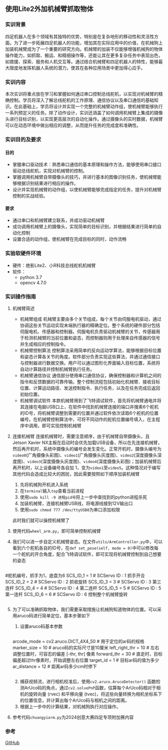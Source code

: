 ## 使用Lite2外加机械臂抓取物体
### 实训背景

四足机器人在多个领域有其独特的优势，特别是在复杂地形的移动性和灵活性方面。为了进一步拓展四足机器人的功能，增加其在实际应用中的价值，在机械狗上加装机械臂成为了一个重要的研究方向。机械臂的加装不仅能够增强机械狗的物体操作能力，如抓取、搬运、和精细操作等，还能让其在更多复杂任务中表现出色，如救援、探索、服务和人机交互等。通过结合机械臂和四足机器人的特性，能够最大限度地发挥机器人系统的潜力，使其在各种应用场景中更加得心应手。

### 实训内容

本次实训将重点放在学习和掌握如何通过串口控制总线舵机，以实现对机械臂的精确控制。学员将深入了解总线舵机的工作原理、通信协议以及串口通信的基础知识。在此基础上，学员将设计并实现一个完整的机械臂动作组，使机械臂能够执行一系列预定义的任务。除了动作设计，实训还涵盖了如何调用机械臂上集成的摄像头进行目标识别，以实现更高层次的自动化操作。通过摄像头的实时数据，机械臂可以在动态环境中做出相应的调整，从而提升任务的完成度和准确性。

### 实训目的及要求
#### 目的
- 掌握串口驱动技术：熟悉串口通信的基本原理和操作方法，能够使用串口接口驱动总线舵机，实现对机械臂的控制。
- 掌握调用机械臂自带摄像头的技巧，并进行基本的图像识别任务，使机械臂能够根据识别结果进行相应的操作。
- 设计并实现机械臂的动作组，以使机械臂能够完成指定的任务，提升对机械臂控制的实战经验。

#### 要求
- 通过串口和机械臂建立联系，并成功驱动机械臂
- 成功调用机械臂上的摄像头，实现简单的目标识别，并根据结果进行简单的自动化控制
- 设置合适的动作组，使机械臂在完成目标的同时，动作流畅

### 实验软硬件环境

- 硬件：绝影Lite2、小R科技总线舵机机械臂
- 软件：
	- python 3.7
	- opencv 4.7.0

### 实训操作指南
1. 机械臂简述
	- 机械臂组成
	机械臂主要由多个关节组成，每个关节由伺服电机驱动，通过协调这些关节运动实现末端执行器的精确定位。整个系统的硬件部分包括伺服电机、传感器和控制器。伺服电机负责驱动机械臂的关节，传感器用于检测机械臂的当前位置和姿态，而控制器则用于处理来自传感器的信号并生成相应的控制指令。
	- 机械臂控制算法
	控制算法采用简单的反向运动学算法，能够根据目标位置和姿态计算各关节的角度。软件部分负责实现这些算法，并通过通信接口与控制器进行数据交换。用户可以通过图形化界面输入目标位置，系统将自动计算路径并控制机械臂执行任务。
	- 机械臂通信协议
	通信部分使用串口通信协议，确保控制器和计算机之间的指令和反馈数据的可靠传输。整个控制流程包括初始化机械臂、接收目标位置、计算运动路径、发送控制指令、执行任务，以及在任务完成后返回初始位置。
	- 机械臂调试软件
	本款机械臂用到了飞特调试软件，首先将机械臂通电并将其连接在电脑USB口上，在软件中找到机械臂连接的端口并搜素6个舵机的ID号，将机械臂调整到需要的位置并通过软件依次读取6个舵机的位置编号。在机械臂控制算法中，可将不同动作的舵机位置编号填入，在主程序中调用，即可实现控制机械臂

2. 连接机械臂
	连接机械臂时，需要注意顺序，由于机械臂自带摄像头，且Jetson Xavier NX主板在启动时会优先加载USB设备，所以在先连接机械臂，然后再开机时，系统中摄像头的编号会发生变化。正常开机时，摄像头编号为`video0`(广角摄像头彩图)、`video1`(广角摄像头灰度图)、`video2`(深度摄像头深度图)、`video3`(深度摄像头灰度图)、`video4`(深度摄像头彩图)；加装机械臂后再开机时，以上设备编号各自加 1，变为`video1`至`video5`。这种情况对于编写其他代码会造成比较大的困扰，因此需要按照如下顺序加装机械臂
	1. 先将机械狗开机进入系统
	2. 在`terminal`输入`top`查看当前进程
	3. 使用`sudo kill -9 进程pid号`将上一步中查找到的python进程杀死
	4. 加装机械臂，连接机械臂USB线，将电源线接到12V输出口
	5. 使用`sudo chmod 777 /dev/ttyUSB0`为串口添加权限

	此时我们就可以操控机械臂了
	
3. 使用代码`wheel_arm.py`，即可简单控制机械臂

4. 我们可以进一步自定义机械臂姿态。在文件`utils/ArmController.py`中，可以看到六个舵机各自的ID号，在`def set_pose(self, mode = 0)`中可以修改每一个舵机的开合角度，配合飞特调试软件，即可实现将机械臂控制到自己想要的姿态

>```python
#舵机编号，抓手为1，底盘为6
SCS_ID_1 = 1  # SCServo ID : 1  抓手开合
SCS_ID_2 = 2  # SCServo ID : 2  抓收旋转
SCS_ID_3 = 3  # SCServo ID : 3  第三连杆
SCS_ID_4 = 4  # SCServo ID : 4  第二连杆
SCS_ID_5 = 5  # SCServo ID : 5  第一连杆
SCS_ID_6 = 6  # SCServo ID : 6  控制整个机械臂旋转
>```
>

5. 为了可以准确抓取物体，我们需要采取措施让机械狗知道物体的位置。可以采用aruco码进行简单定位，基本步骤如下
	1. 设置aruco码基本参数
	>```python
	arcode_mode = cv2.aruco.DICT_4X4_50  # 用于定位的ar码的规格
	marker_size = 10  # aruco码的实际尺寸是10厘米
	left_right_thr = 10  # 左右调整位置时，可容忍的偏差 [-thr, thr] 像素
	forward_thr = 30  # 直走时，目标偏差超过thr像素时，开始调整左右位置
	target_id = 1  # 目标ar码的值为多少
	ar_distance = 12 # 距离ar码多少cm时停下
	>```
	>
	2. 捕获视频流，进行相机校准后，使用`cv2.aruco.ArucoDetector()` 函数检测ArUco码的角点，通过`cv2.solvePnP`函数，估算每个ArUco码相对于相机的旋转向量 (rvec) 和平移向量 (tvec)，将这些向量转换为相机坐标系下的位置信息，并计算出每个ArUco码与相机之间的距离。
	3. 根据上一步中的计算结果，对机械狗执行对应操作。

6. 参考代码`chuangyiarm.py`为2024创意大赛四足专项附加赛内容
### 参考
[GitHub](https://github.com/Jadeble/sizutrain)